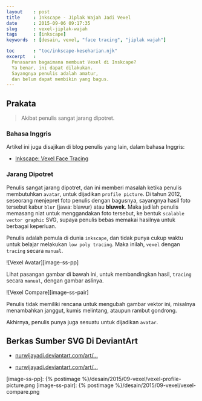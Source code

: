 ```yaml
---
layout    : post
title     : Inkscape - Jiplak Wajah Jadi Vexel
date      : 2015-09-06 09:17:35
slug      : vexel-jiplak-wajah
tags      : [inkscape]
keywords  : [desain, vexel, "face tracing", "jiplak wajah"]

toc       : "toc/inkscape-keseharian.njk"
excerpt   : 
  Penasaran bagaimana membuat Vexel di Inskcape?
  Ya benar, ini dapat dilakukan.
  Sayangnya penulis adalah amatur,
  dan belum dapat membikin yang bagus.
---
```


<a name="prakata"></a>

## Prakata

> Akibat penulis sangat jarang dipotret.

### Bahasa Inggris

Artikel ini juga disajikan di blog penulis yang lain,
dalam bahasa Inggris:

* [Inkscape: Vexel Face Tracing][english-version]

### Jarang Dipotret

Penulis sangat jarang dipotret,
dan ini memberi masalah ketika penulis membutuhkan `avatar`,
untuk dijadikan `profile picture`.
Di tahun 2012, seseorang menjepret foto penulis dengan bagusnya,
sayangnya hasil foto tersebut kabur `blur` (jawa: blawur) atau __bluwek__.
Maka jadilah penulis memasang niat untuk menggandakan foto tersebut,
ke bentuk `scalable vector graphic` SVG, supaya penulis bebas memakai
hasilnya untuk berbagai keperluan.

Penulis adalah pemula di dunia `inkscape`,
dan tidak punya cukup waktu untuk belajar melakukan `low poly tracing`.
Maka inilah, `vexel` dengan `tracing` secara `manual`.

![Vexel Avatar][image-ss-pp]

Lihat pasangan gambar di bawah ini, untuk membandingkan hasil, 
`tracing` secara `manual`, dengan gambar aslinya.

![Vexel Compare][image-ss-pair]

Penulis tidak memiliki rencana untuk mengubah gambar vektor ini,
misalnya menambahkan janggut, kumis melintang, ataupun rambut gondrong.

Akhirnya, penulis punya juga sesuatu untuk dijadikan `avatar`.

## Berkas Sumber SVG Di DeviantArt

* [nurwijayadi.deviantart.com/art/...][deviant-ss-pp-1]

* [nurwijayadi.deviantart.com/art/...][deviant-ss-pp-2]

[//]: <> ( -- -- -- links below -- -- -- )

[english-version]:  https://epsi-rns.gitlab.io/design/2015/09/06/inkscape-vexel-face-tracing/

[image-ss-pp]:      {% postimage %}/desain/2015/09-vexel/vexel-profile-picture.png
[image-ss-pair]:    {% postimage %}/desain/2015/09-vexel/vexel-compare.png

[deviant-ss-pp-1]:  http://nurwijayadi.deviantart.com/art/Humanity-in-Progress-645792932
[deviant-ss-pp-2]:  http://nurwijayadi.deviantart.com/art/Portrait-645793019
